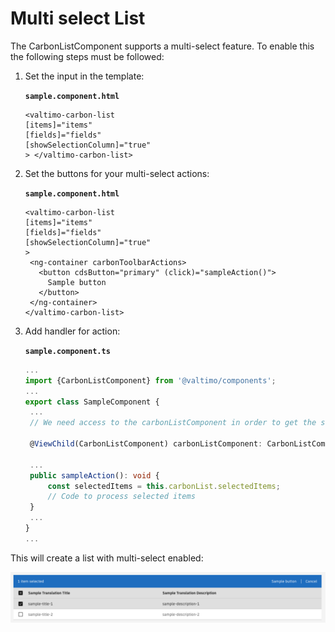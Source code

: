 # Multi select List

The CarbonListComponent supports a multi-select feature. To enable this the following steps must be followed:

1.  Set the input in the template:

    **`sample.component.html`**

    ```angular2html
    <valtimo-carbon-list
    [items]="items"
    [fields]="fields"
    [showSelectionColumn]="true"
    > </valtimo-carbon-list>
    ```
2.  Set the buttons for your multi-select actions:

    **`sample.component.html`**

    ```angular2html
    <valtimo-carbon-list
    [items]="items"
    [fields]="fields"
    [showSelectionColumn]="true"
    >
     <ng-container carbonToolbarActions>
       <button cdsButton="primary" (click)="sampleAction()">
         Sample button
       </button>
     </ng-container>
    </valtimo-carbon-list>
    ```
3.  Add handler for action:

    **`sample.component.ts`**

    ```typescript
    ...
    import {CarbonListComponent} from '@valtimo/components';
    ...
    export class SampleComponent {
     ...
     // We need access to the carbonListComponent in order to get the selected items.

     @ViewChild(CarbonListComponent) carbonListComponent: CarbonListComponent<any>;

     ...
     public sampleAction(): void {
         const selectedItems = this.carbonList.selectedItems;
         // Code to process selected items
     }
     ...
    }
    ...
    ```

This will create a list with multi-select enabled:

![list-with-multi-select.png](../../../reference/user-interface/components/valtimo-carbon-list/img/list-with-multi-select.png)
